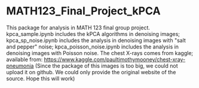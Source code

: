 # MATH123_Final_Project_kPCA

This package for analysis in MATH 123 final group project.
kpca_sample.ipynb includes the kPCA algorithms in denoising images;
kpca_sp_noise.ipynb includes the analysis in denoising images with "salt and pepper" noise;
kpca_poisson_noise.ipynb includes the analysis in denoising images with Poisson noise.
The chest X-rays comes from kaggle; available from: https://www.kaggle.com/paultimothymooney/chest-xray-pneumonia 
(Since the package of this images is too big, we could not upload it on github. We could only provide the original website of the source. Hope this will work)
